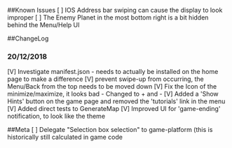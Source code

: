 ##Known Issues
[ ] IOS Address bar swiping can cause the display to look improper
[ ] The Enemy Planet in the most bottom right is a bit hidden behind the Menu/Help UI


##ChangeLog
### 20/12/2018
[V] Investigate manifest.json - needs to actually be installed on the home page to make a difference
[V] prevent swipe-up from occurring, the Menu/Back from the top needs to be moved down
[V] Fix the Icon of the minimize/maximize, it looks bad - Changed to + and -
[V] Added a 'Show Hints' button on the game page and removed the 'tutorials' link in the menu
[V] Added direct tests to GenerateMap
[V] Improved UI for 'game-ending' notification, to look like the theme

##Meta
[ ] Delegate "Selection box selection" to game-platform (this is historically still calculated in game code

